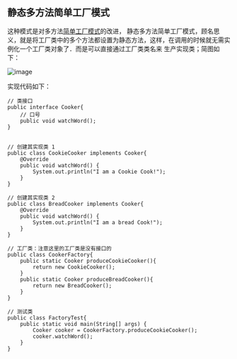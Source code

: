 ## 静态多方法简单工厂模式
这种模式是对多方法[简单工厂模式](https://github.com/HollyBean/huangqiubin.github.io/blob/master/vary-simple-factory-pattern.md)的改进，
静态多方法简单工厂模式，顾名思义，就是将工厂类中的多个方法都设置为静态方法，这样，在调用的时候就无需实例化一个工厂类对象了．而是可以直接通过工厂类类名来
生产实现类；简图如下：


![image](http://pjb1sfuje.bkt.clouddn.com/static-vary-simple-pattern.jpg)


实现代码如下：

```
// 类接口
public interface Cooker{
    // 口号
    public void watchWord();
}


// 创建其实现类 1
public class CookieCooker implements Cooker{
    @Override
    public void watchWord() {
        System.out.println("I am a Cookie Cook!");
    }
}

// 创建其实现类 2
public class BreadCooker implements Cooker{
    @Override
    public void watchWord() {
        System.out.println("I am a bread Cook!");
    }
}

// 工厂类：注意这里的工厂类是没有接口的
public class CookerFactory{
    public static Cooker produceCookieCooker(){
        return new CookieCooker();
    }
    public static Cooker produceBreadCooker(){
        return new BreadCooker();
    }
}

// 测试类
public class FactoryTest{
    public static void main(String[] args) {
        Cooker cooker = CookerFactory.produceCookieCooker();
        cooker.watchWord();
    }
}
```
